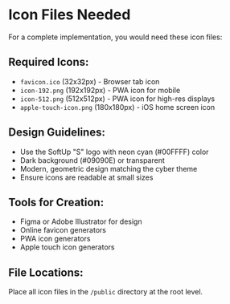 # Icon Files Needed

For a complete implementation, you would need these icon files:

## Required Icons:
- `favicon.ico` (32x32px) - Browser tab icon
- `icon-192.png` (192x192px) - PWA icon for mobile
- `icon-512.png` (512x512px) - PWA icon for high-res displays
- `apple-touch-icon.png` (180x180px) - iOS home screen icon

## Design Guidelines:
- Use the SoftUp "S" logo with neon cyan (#00FFFF) color
- Dark background (#09090E) or transparent
- Modern, geometric design matching the cyber theme
- Ensure icons are readable at small sizes

## Tools for Creation:
- Figma or Adobe Illustrator for design
- Online favicon generators
- PWA icon generators
- Apple touch icon generators

## File Locations:
Place all icon files in the `/public` directory at the root level.